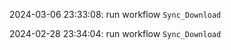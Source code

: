 2024-03-06 23:33:08: run workflow `Sync_Download` 

2024-02-28 23:34:04: run workflow `Sync_Download` 


